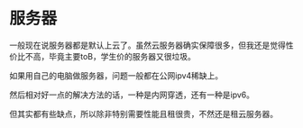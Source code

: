 # 服务器
一般现在说服务器都是默认上云了。虽然云服务器确实保障很多，但我还是觉得性价比不高，毕竟主要toB，学生价的服务器又很垃圾。

如果用自己的电脑做服务器，问题一般都在公网ipv4稀缺上。

然后相对好一点的解决方法的话，一种是内网穿透，还有一种是ipv6。

但其实都有些缺点，所以除非特别需要性能且租很贵，不然还是租云服务器。
